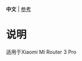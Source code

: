 **中文** | [参考](https://p3terx.com/archives/build-openwrt-with-github-actions.html)

# 说明

适用于Xiaomi Mi Router 3 Pro
